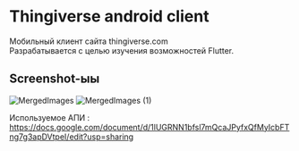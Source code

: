 # Thingiverse android client

Мобильный клиент сайта thingiverse.com  
Разрабатывается с целью изучения возможностей Flutter.

## Screenshot-ыы

![MergedImages](https://user-images.githubusercontent.com/15833765/175782792-b524cda1-81d3-4056-b176-a67167ff4f93.png)
![MergedImages (1)](https://user-images.githubusercontent.com/15833765/175782869-768e5dcd-a659-4426-b93c-f051ee5c8df6.png)



Используемое АПИ :  
https://docs.google.com/document/d/1lUGRNN1bfsl7mQcaJPyfxQfMyIcbFTng7g3apDVtpeI/edit?usp=sharing


